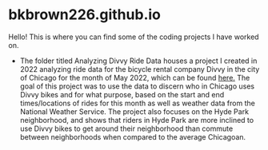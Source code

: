 # bkbrown226.github.io

Hello! This is where you can find some of the coding projects I have worked on.

* The folder titled Analyzing Divvy Ride Data houses a project I created in 2022 analyzing ride data for the bicycle rental company Divvy in the city of Chicago for the month of May 2022, which can be found [here.](https://divvy-tripdata.s3.amazonaws.com/index.html) The goal of this project was to use the data to discern who in Chicago uses Divvy bikes and for what purpose, based on the start and end times/locations of rides for this month as well as weather data from the National Weather Service. The project also focuses on the Hyde Park neighborhood, and shows that riders in Hyde Park are more inclined to use Divvy bikes to get around their neighborhood than commute between neighborhoods when compared to the average Chicagoan.
